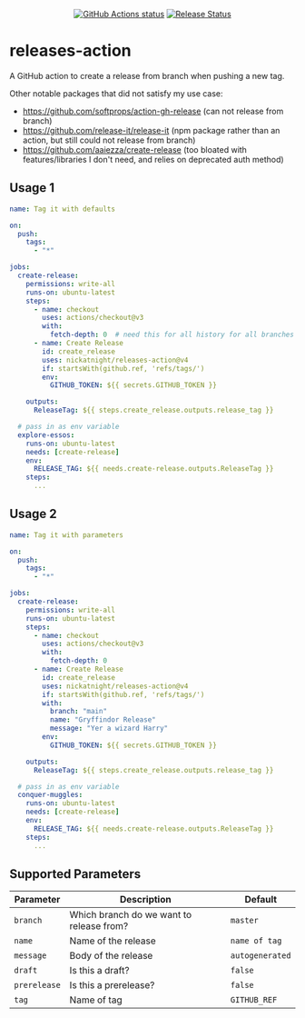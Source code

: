 <p align="center">
  <a href="https://github.com/nickatnight/releases-action/actions"><img alt="GitHub Actions status" src="https://github.com/nickatnight/releases-action/actions/workflows/main.yml/badge.svg"></a>
  <a href="https://github.com/nickatnight/releases-action/releases"><img alt="Release Status" src="https://img.shields.io/github/v/release/nickatnight/releases-action"></a>
</p>


# releases-action
A GitHub action to create a release from branch when pushing a new tag.

Other notable packages that did not satisfy my use case:
* https://github.com/softprops/action-gh-release (can not release from branch)
* https://github.com/release-it/release-it (npm package rather than an action, but still could not release from branch)
* https://github.com/aaiezza/create-release (too bloated with features/libraries I don't need, and relies on deprecated auth method)

## Usage 1
```yaml
name: Tag it with defaults

on:
  push:
    tags:
      - "*"

jobs:
  create-release:
    permissions: write-all
    runs-on: ubuntu-latest
    steps:
      - name: checkout
        uses: actions/checkout@v3
        with:
          fetch-depth: 0  # need this for all history for all branches and tags
      - name: Create Release
        id: create_release
        uses: nickatnight/releases-action@v4
        if: startsWith(github.ref, 'refs/tags/')
        env:
          GITHUB_TOKEN: ${{ secrets.GITHUB_TOKEN }}

    outputs:
      ReleaseTag: ${{ steps.create_release.outputs.release_tag }}

  # pass in as env variable
  explore-essos:
    runs-on: ubuntu-latest
    needs: [create-release]
    env:
      RELEASE_TAG: ${{ needs.create-release.outputs.ReleaseTag }}
    steps:
      ...

```
## Usage 2
```yaml
name: Tag it with parameters

on:
  push:
    tags:
      - "*"

jobs:
  create-release:
    permissions: write-all
    runs-on: ubuntu-latest
    steps:
      - name: checkout
        uses: actions/checkout@v3
        with:
          fetch-depth: 0
      - name: Create Release
        id: create_release
        uses: nickatnight/releases-action@v4
        if: startsWith(github.ref, 'refs/tags/')
        with:
          branch: "main"
          name: "Gryffindor Release"
          message: "Yer a wizard Harry"
        env:
          GITHUB_TOKEN: ${{ secrets.GITHUB_TOKEN }}

    outputs:
      ReleaseTag: ${{ steps.create_release.outputs.release_tag }}

  # pass in as env variable
  conquer-muggles:
    runs-on: ubuntu-latest
    needs: [create-release]
    env:
      RELEASE_TAG: ${{ needs.create-release.outputs.ReleaseTag }}
    steps:
      ...

```

## Supported Parameters

| Parameter               | Description                                                | Default       |
| ----------------------- | ---------------------------------------------------------- | ------------- |
| `branch`                | Which branch do we want to release from?                   |    `master`   |
| `name`                  | Name of the release                                        | `name of tag` |
| `message`               | Body of the release                                        |`autogenerated`|
| `draft`                 | Is this a draft?                                           |    `false`    |
| `prerelease`            | Is this a prerelease?                                      |    `false`    |
| `tag`                   | Name of tag                                                |  `GITHUB_REF` |
